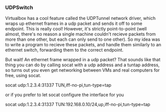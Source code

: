 ### UDPSwitch

Virtualbox has a cool feature called the UDPTunnel network driver, which wraps up ethernet frames in a udp packet and sends it off to some endpoint. This is really cool! However, it's strictly point-to-point (well almost, there's no reason a single machine couldn't recieve packets from more than one other, but each can only send to one other). So my idea was to write a program to recieve these packets, and handle them similarly to an ethernet switch, forwarding them to the correct endpoint.

But wait! An ethernet frame wrapped in a udp packet? That sounds like that thing you can do by calling socat with a udp address and a tuntap address, so turns out you even get networking between VMs and real computers for free, using socat.

socat udp:1.2.3.4:31337 TUN,iff-no-pi,tun-type=tap

or if you prefer to let socat configure the interface for you

socat udp:1.2.3.4:31337 TUN:192.168.0.10/24,up,iff-no-pi,tun-type=tap